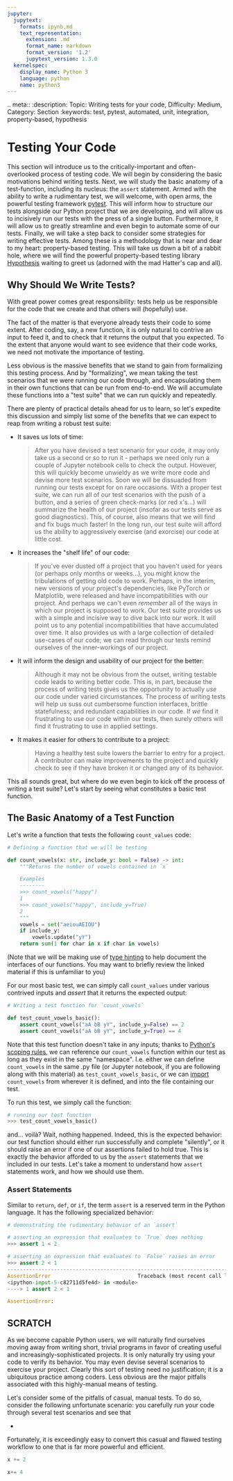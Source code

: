 ```yaml
---
jupyter:
  jupytext:
    formats: ipynb,md
    text_representation:
      extension: .md
      format_name: markdown
      format_version: '1.2'
      jupytext_version: 1.3.0
  kernelspec:
    display_name: Python 3
    language: python
    name: python3
---
```


<!-- #raw raw_mimetype="text/restructuredtext" -->
.. meta::
   :description: Topic: Writing tests for your code, Difficulty: Medium, Category: Section
   :keywords: test, pytest, automated, unit, integration, property-based, hypothesis  
<!-- #endraw -->

<!-- #region -->
# Testing Your Code

This section will introduce us to the critically-important and often-overlooked process of testing code. 
We will begin by considering the basic motivations behind writing tests.
Next, we will study the basic anatomy of a test-function, including its nucleus: the `assert` statement.
Armed with the ability to write a rudimentary test, we will welcome, with open arms, the powerful testing framework [pytest](https://docs.pytest.org/).
This will inform how to structure our tests alongside our Python project that we are developing, and will allow us to incisively run our tests with the press of a single button.
Furthermore, it will allow us to greatly streamline and even begin to automate some of our tests.
Finally, we will take a step back to consider some strategies for writing effective tests.
Among these is a methodology that is near and dear to my heart: property-based testing.
This will take us down a bit of a rabbit hole, where we will find the powerful property-based testing library [Hypothesis](https://hypothesis.readthedocs.io/) waiting to greet us (adorned with the mad Hatter's cap and all).

<!-- #endregion -->

<!-- #region -->
## Why Should We Write Tests?
With great power comes great responsibility: tests help us be responsible for the code that we create and that others will (hopefully) use.

The fact of the matter is that everyone already tests their code to some extent.
After coding, say, a new function, it is only natural to contrive an input to feed it, and to check that it returns the output that you expected.
To the extent that anyone would want to see evidence that their code works, we need not motivate the importance of testing.

Less obvious is the massive benefits that we stand to gain from formalizing this testing process.
And by "formalizing", we mean taking the test scenarios that we were running our code through, and encapsulating them in their own functions that can be run from end-to-end.
We will accumulate these functions into a "test suite" that we can run quickly and repeatedly.

There are plenty of practical details ahead for us to learn, so let's expedite this discussion and simply list some of the benefits that we can expect to reap from writing a robust test suite:

- It saves us lots of time:
  > After you have devised a test scenario for your code, it may only take us a second or so to run it - perhaps we need only run a couple of Jupyter notebook cells to check the output.
  > However, this will quickly become unwieldy as we write more code and devise more test scenarios.
  > Soon we will be dissuaded from running our tests except for on rare occasions.
  > With a proper test suite, we can run all of our test scenarios with the push of a button, and a series of green check-marks (or red x's...) will summarize the health of our project (insofar as our tests serve as good diagnostics).
  > This, of course, also means that we will find and fix bugs much faster!
  > In the long run, our test suite will afford us the ability to aggressively exercise (and exorcise) our code at little cost.
- It increases the "shelf life" of our code:
  > If you've ever dusted off a project that you haven't used for years (or perhaps only months or weeks...), you might know the tribulations of getting old code to work.
  > Perhaps, in the interim, new versions of your project's dependencies, like PyTorch or Matplotlib, were released and have incompatibilities with our project.
  > And perhaps we can't even _remember_ all of the ways in which our project is supposed to work.
  > Our test suite provides us with a simple and incisive way to dive back into our work.
  > It will point us to any potential incompatibilities that have accumulated over time.
  > It also provides us with a large collection of detailed use-cases of our code;
  > we can read through our tests remind ourselves of the inner-workings of our project.
- It will inform the design and usability of our project for the better:
  > Although it may not be obvious from the outset, writing testable code leads to writing better code.
  > This is, in part, because the process of writing tests gives us the opportunity to actually _use_ our code under varied circumstances.
  > The process of writing tests will help us suss out cumbersome function interfaces, brittle statefulness, and redundant capabilities in our code. If _we_ find it frustrating to use our code within our tests, then surely others will find it frustrating to use in applied settings.
- It makes it easier for others to contribute to a project:
  > Having a healthy test suite lowers the barrier to entry for a project. 
  > A contributor can make improvements to the project and quickly check to see if they have broken it or changed any of its behavior.

This all sounds great, but where do we even begin to kick off the process of writing a test suite? 
Let's start by seeing what constitutes a basic test function.
<!-- #endregion -->

<!-- #region -->
## The Basic Anatomy of a Test Function
Let's write a function that tests the following `count_values` code:

```python
# Defining a function that we will be testing

def count_vowels(x: str, include_y: bool = False) -> int:
    """Returns the number of vowels contained in `x`

    Examples
    --------
    >>> count_vowels("happy")
    1
    >>> count_vowels("happy", include_y=True)
    2
    """
    vowels = set("aeiouAEIOU")
    if include_y:
        vowels.update("yY")
    return sum(1 for char in x if char in vowels)
```

(Note that we will be making use of [type hinting](https://www.pythonlikeyoumeanit.com/Module5_OddsAndEnds/Writing_Good_Code.html#Type-Hinting) to help document the interfaces of our functions.
You may want to briefly review the linked material if this is unfamiliar to you)

For our most basic test, we can simply call `count_values` under various contrived inputs and *assert* that it returns the expected output:

```python
# Writing a test function for `count_vowels`

def test_count_vowels_basic():
    assert count_vowels("aA bB yY", include_y=False) == 2
    assert count_vowels("aA bB yY", include_y=True) == 4
```

Note that this test function doesn't take in any inputs;
thanks to [Python's scoping rules](https://www.pythonlikeyoumeanit.com/Module2_EssentialsOfPython/Scope.html), we can reference our `count_vowels` function within our test as long as they exist in the same "namespace".
I.e. either  we can define `count_vowels` in the same .py file (or Jupyter notebook, if you are following along with this material) as `test_count_vowels_basic`, or we can [import](https://www.pythonlikeyoumeanit.com/Module5_OddsAndEnds/Modules_and_Packages.html#Import-Statements) `count_vowels` from wherever it is defined, and into the file containing our test.

To run this test, we simply call the function:

```python
# running our test function
>>> test_count_vowels_basic()
```

and... voilà? Wait, nothing happened.
Indeed, this is the expected behavior: our test function should either run successfully and complete "silently", or it should raise an error if one of our assertions failed to hold true.
This is exactly the behavior afforded to us by the `assert` statements that we included in our tests.
Let's take a moment to understand how `assert` statements work, and how we should use them. 
<!-- #endregion -->

<!-- #region -->
### Assert Statements
Similar to `return`, `def`, or `if`, the term `assert` is a reserved term in the Python language. 
It has the following specialized behavior:

```python
# demonstrating the rudimentary behavior of an `assert`

# asserting an expression that evaluates to `True` does nothing
>>> assert 1 < 2

# asserting an expression that evaluates to `False` raises an error
>>> assert 2 < 1
---------------------------------------------------------------------------
AssertionError                            Traceback (most recent call last)
<ipython-input-5-c82711d5fe4d> in <module>
----> 1 assert 2 < 1

AssertionError: 
```

<!-- #endregion -->
## SCRATCH
As we become capable Python users, we will naturally find ourselves moving away from writing short, trivial programs in favor of creating useful and increasingly-sophisticated projects. It is only naturally try using your code to verify its behavior. You may even devise several scenarios to exercise your project. Clearly this sort of testing need no justification; it is a ubiquitous practice among coders. Less obvious are the major pitfalls associated with this highly-manual means of testing. 

Let's consider some of the pitfalls of casual, manual tests. To do so, consider the following unfortunate scenario: you carefully run your code through several test scenarios and see that 

- 
Fortunately, it is exceedingly easy to convert this casual and flawed testing workflow to one that is far more powerful and efficient.


```python
x += 2

x+= 4
```
<!-- #endregion -->

```python

```

